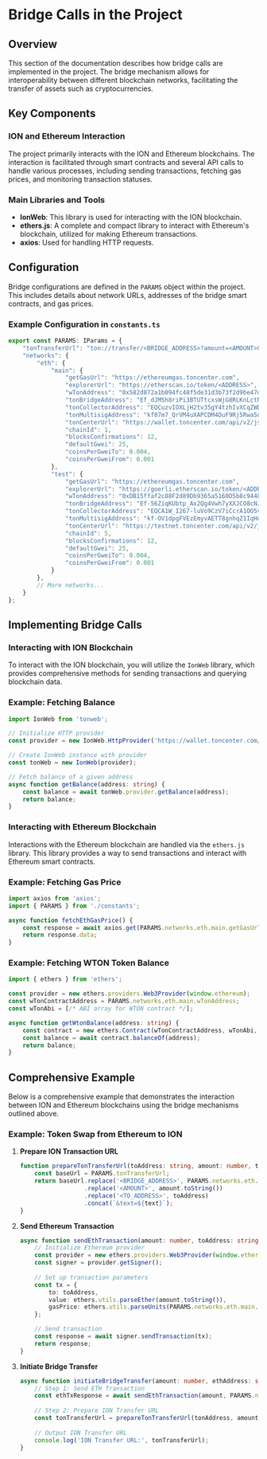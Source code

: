 # Bridge Calls in the Project

## Overview

This section of the documentation describes how bridge calls are implemented in the project. The bridge mechanism allows for interoperability between different blockchain networks, facilitating the transfer of assets such as cryptocurrencies.

## Key Components

### ION and Ethereum Interaction

The project primarily interacts with the ION and Ethereum blockchains. The interaction is facilitated through smart contracts and several API calls to handle various processes, including sending transactions, fetching gas prices, and monitoring transaction statuses.

### Main Libraries and Tools

- **IonWeb**: This library is used for interacting with the ION blockchain.
- **ethers.js**: A complete and compact library to interact with Ethereum's blockchain, utilized for making Ethereum transactions.
- **axios**: Used for handling HTTP requests.

## Configuration

Bridge configurations are defined in the `PARAMS` object within the project. This includes details about network URLs, addresses of the bridge smart contracts, and gas prices.

### Example Configuration in `constants.ts`

```typescript
export const PARAMS: IParams = {
    "tonTransferUrl": "ton://transfer/<BRIDGE_ADDRESS>?amount=<AMOUNT>&text=swapTo%23<TO_ADDRESS>",
    "networks": {
        "eth": {
            "main": {
                "getGasUrl": "https://ethereumgas.toncenter.com",
                "explorerUrl": "https://etherscan.io/token/<ADDRESS>",
                "wTonAddress": "0x582d872a1b094fc48f5de31d3b73f2d9be47def1",
                "tonBridgeAddress": "Ef_dJMSh8riPi3BTUTtcxsWjG8RLKnLctNjAM4rw8NN-xWdr",
                "tonCollectorAddress": "EQCuzvIOXLjH2tv35gY4tzhIvXCqZWDuK9kUhFGXKLImgxT5",
                "tonMultisigAddress": "kf87m7_QrVM4uXAPCDM4DuF9Rj5Rwa5nHubwiQG96JmyAo-S",
                "tonCenterUrl": "https://wallet.toncenter.com/api/v2/jsonRPC",
                "chainId": 1,
                "blocksConfirmations": 12,
                "defaultGwei": 25,
                "coinsPerGweiTo": 0.004,
                "coinsPerGweiFrom": 0.001
            },
            "test": {
                "getGasUrl": "https://ethereumgas.toncenter.com",
                "explorerUrl": "https://goerli.etherscan.io/token/<ADDRESS>",
                "wTonAddress": "0xDB15ffaf2c88F2d89Db9365a5160D5b8c9448Ea6",
                "tonBridgeAddress": "Ef-56ZiqKUbtp_Ax2Qg4Vwh7yXXJCO8cNJAb229J6XXe4-aC",
                "tonCollectorAddress": "EQCA1W_I267-luVo9CzV7iCcrA1OO5vVeXD0QHACvBn1jIVU",
                "tonMultisigAddress": "kf-OV1dpgFVEzEmyvAETT8gnhqZ1IqHn8RzT6dmEmvnze-9n",
                "tonCenterUrl": "https://testnet.toncenter.com/api/v2/jsonRPC",
                "chainId": 5,
                "blocksConfirmations": 12,
                "defaultGwei": 25,
                "coinsPerGweiTo": 0.004,
                "coinsPerGweiFrom": 0.001
            }
        },
        // More networks...
    }
};
```

## Implementing Bridge Calls

### Interacting with ION Blockchain

To interact with the ION blockchain, you will utilize the `IonWeb` library, which provides comprehensive methods for sending transactions and querying blockchain data.

### Example: Fetching Balance

```typescript
import IonWeb from 'tonweb';

// Initialize HTTP provider
const provider = new IonWeb.HttpProvider('https://wallet.toncenter.com/api/v2/jsonRPC');

// Create IonWeb instance with provider
const tonWeb = new IonWeb(provider);

// Fetch balance of a given address
async function getBalance(address: string) {
    const balance = await tonWeb.provider.getBalance(address);
    return balance;
}
```

### Interacting with Ethereum Blockchain

Interactions with the Ethereum blockchain are handled via the `ethers.js` library. This library provides a way to send transactions and interact with Ethereum smart contracts.

### Example: Fetching Gas Price

```typescript
import axios from 'axios';
import { PARAMS } from './constants';

async function fetchEthGasPrice() {
    const response = await axios.get(PARAMS.networks.eth.main.getGasUrl);
    return response.data;
}
```

### Example: Fetching WTON Token Balance

```typescript
import { ethers } from 'ethers';

const provider = new ethers.providers.Web3Provider(window.ethereum);
const wTonContractAddress = PARAMS.networks.eth.main.wTonAddress;
const wTonAbi = [/* ABI array for WTON contract */];

async function getWtonBalance(address: string) {
    const contract = new ethers.Contract(wTonContractAddress, wTonAbi, provider);
    const balance = await contract.balanceOf(address);
    return balance;
}
```

## Comprehensive Example

Below is a comprehensive example that demonstrates the interaction between ION and Ethereum blockchains using the bridge mechanisms outlined above.

### Example: Token Swap from Ethereum to ION

1. **Prepare ION Transaction URL**

    ```typescript
    function prepareTonTransferUrl(toAddress: string, amount: number, text: string): string {
        const baseUrl = PARAMS.tonTransferUrl;
        return baseUrl.replace('<BRIDGE_ADDRESS>', PARAMS.networks.eth.main.tonBridgeAddress)
                      .replace('<AMOUNT>', amount.toString())
                      .replace('<TO_ADDRESS>', toAddress)
                      .concat(`&text=${text}`);
    }
    ```

2. **Send Ethereum Transaction**

    ```typescript
    async function sendEthTransaction(amount: number, toAddress: string) {
        // Initialize Ethereum provider
        const provider = new ethers.providers.Web3Provider(window.ethereum);
        const signer = provider.getSigner();
        
        // Set up transaction parameters
        const tx = {
            to: toAddress,
            value: ethers.utils.parseEther(amount.toString()),
            gasPrice: ethers.utils.parseUnits(PARAMS.networks.eth.main.defaultGwei.toString(), 'gwei')
        };

        // Send transaction
        const response = await signer.sendTransaction(tx);
        return response;
    }
    ```

3. **Initiate Bridge Transfer**

    ```typescript
    async function initiateBridgeTransfer(amount: number, ethAddress: string, tonAddress: string) {
        // Step 1: Send ETH Transaction
        const ethTxResponse = await sendEthTransaction(amount, PARAMS.networks.eth.main.tonCollectorAddress);
        
        // Step 2: Prepare ION Transfer URL
        const tonTransferUrl = prepareTonTransferUrl(tonAddress, amount, `swapTo#${ethAddress}`);
        
        // Output ION Transfer URL
        console.log('ION Transfer URL:', tonTransferUrl);
    }
    ```


